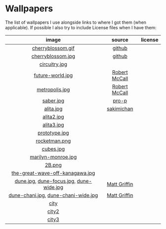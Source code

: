 # Wallpapers

The list of wallpapers I use alongside links to where I got them (when applicable).
If possible I also try to include License files when I have them:

| image                                                                                        | source                                                                                                                          | license |
|:--------------------------------------------------------------------------------------------:|:-------------------------------------------------------------------------------------------------------------------------------:|:-------:|
| [cherryblossom.gif](./cherryblossom.gif)                                                     | [github](https://github.com/ComplexPlatform/KDE-dotfiles/blob/27486fa1d333c6be071830a821193730000c82ed/walls/cherryblossom.gif) |         |
| [cherryblossom.jpg](./cherryblossom.jpg)                                                     | [github](https://github.com/ComplexPlatform/KDE-dotfiles/blob/27486fa1d333c6be071830a821193730000c82ed/walls/cherryblossom.jpg) |         |
| [circuitry.jpg](./circuitry.jpg)                                                             |                                                                                                                                 |         |
| [future-world.jpg](./future-world.jpg)                                                       | [Robert McCall](http://www.mccallstudios.com/the-prologue-and-the-promise/)                                                     |         |
| [metropolis.jpg](./metropolis.jpg)                                                           | [Robert McCall](http://www.mccallstudios.com/earthlight/)                                                                       |         |
| [saber.jpg](./saber.jpg)                                                                     | [pro-p](https://danbooru.donmai.us/posts/3853111)                                                                               |         |
| [alita.jpg](./alita.jpg)                                                                     | [sakimichan](https://yande.re/post?tags=sakimichan)                                                                             |         |
| [alita2.jpg](./alita2.jpg)                                                                   |                                                                                                                                 |         |
| [alita3.jpg](./alita3.jpg)                                                                   |                                                                                                                                 |         |
| [prototype.jpg](./prototype.jpg)                                                             |                                                                                                                                 |         |
| [rocketman.png](./rocketman.png)                                                             |                                                                                                                                 |         |
| [cubes.jpg](./cubes.jpg)                                                                     |                                                                                                                                 |         |
| [marilyn-monroe.jpg](./marilyn-monroe.jpg)                                                   |                                                                                                                                 |         |
| [2B.png](./2B.png)                                                                           |                                                                                                                                 |         |
| [the-great-wave-off-kanagawa.jpg](./the-great-wave-off-kanagawa.jpg)                         |                                                                                                                                 |         |
| [dune.jpg](./dune.jpg), [dune-focus.jpg](./dune-focus.jpg), [dune-wide.jpg](./dune-wide.jpg) | [Matt Griffin](https://www.mattgriffin.online/dune)                                                                             |         |
| [dune-chani.jpg](./dune-chani.jpg), [dune-chani-wide.jpg](./dune-chani-wide.jpg)             | [Matt Griffin](https://www.mattgriffin.online/dune)                                                                             |         |
| [city](./city.jpg)                                                                           |                                                                                                                                 |         |
| [city2](./city2.jpg)                                                                         |                                                                                                                                 |         |
| [city3](./city3.jpg)                                                                         |                                                                                                                                 |         |

